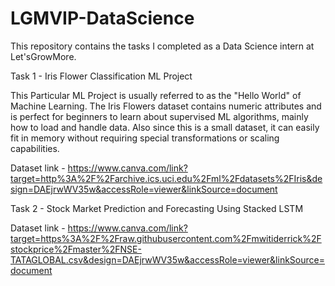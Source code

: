 # LGMVIP-DataScience
This repository contains the tasks I completed as a Data Science intern at Let'sGrowMore.  

Task 1 - Iris Flower Classification ML Project  

This Particular ML Project is usually referred to as the "Hello World" of Machine Learning. The Iris Flowers dataset contains numeric attributes and is perfect for beginners to learn about supervised ML algorithms, mainly how to load and handle data. Also since this is a small dataset, it can easily fit in memory without requiring special transformations or scaling capabilities.  

Dataset link - https://www.canva.com/link?target=http%3A%2F%2Farchive.ics.uci.edu%2Fml%2Fdatasets%2FIris&design=DAEjrwWV35w&accessRole=viewer&linkSource=document  

Task 2 - Stock Market Prediction and Forecasting Using Stacked LSTM  

Dataset link - https://www.canva.com/link?target=https%3A%2F%2Fraw.githubusercontent.com%2Fmwitiderrick%2Fstockprice%2Fmaster%2FNSE-TATAGLOBAL.csv&design=DAEjrwWV35w&accessRole=viewer&linkSource=document

